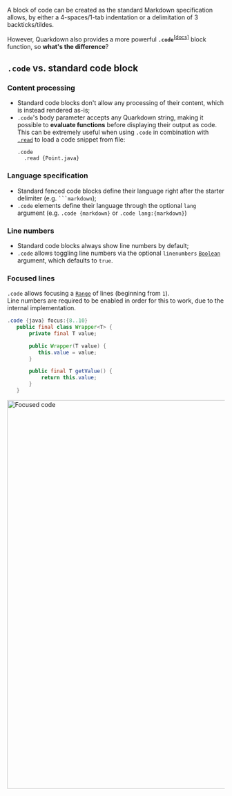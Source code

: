 A block of code can be created as the standard Markdown specification allows, by either a 4-spaces/1-tab indentation or a delimitation of 3 backticks/tildes.

However, Quarkdown also provides a more powerful **`.code`**<sup>[[docs]](https://quarkdown.com/docs/quarkdown-stdlib/com.quarkdown.stdlib.module.Text/code.html)</sup> block function, so **what's the difference**?

## `.code` vs. standard code block

### Content processing
- Standard code blocks don't allow any processing of their content, which is instead rendered as-is;
- `.code`'s body parameter accepts any Quarkdown string, making it possible to **evaluate functions** before displaying their output as code.  
  This can be extremely useful when using `.code` in combination with [`.read`](file-data) to load a code snippet from file:
  ```
  .code
    .read {Point.java}
  ```

### Language specification
- Standard fenced code blocks define their language right after the starter delimiter (e.g. ` ```markdown `);
- `.code` elements define their language through the optional `lang` argument (e.g. `.code {markdown}` or `.code lang:{markdown}`)

### Line numbers
- Standard code blocks always show line numbers by default;
- `.code` allows toggling line numbers via the optional `linenumbers` [`Boolean`](boolean) argument, which defaults to `true`.

### Focused lines
`.code` allows focusing a [`Range`](range) of lines (beginning from `1`).  
Line numbers are required to be enabled in order for this to work, due to the internal implementation.

```java
.code {java} focus:{8..10}
   public final class Wrapper<T> {
       private final T value;

       public Wrapper(T value) {
          this.value = value;
       }

       public final T getValue() {
           return this.value;
       }
   }
```

<img width="900" alt="Focused code" src="https://github.com/user-attachments/assets/c9a3a22a-302f-4217-bda9-c38c95caeb65">
